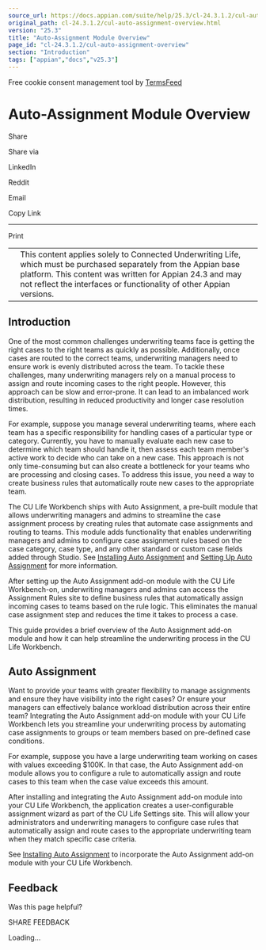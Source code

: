 ```yaml
---
source_url: https://docs.appian.com/suite/help/25.3/cl-24.3.1.2/cul-auto-assignment-overview.html
original_path: cl-24.3.1.2/cul-auto-assignment-overview.html
version: "25.3"
title: "Auto-Assignment Module Overview"
page_id: "cl-24.3.1.2/cul-auto-assignment-overview"
section: "Introduction"
tags: ["appian","docs","v25.3"]
---
```



Free cookie consent management tool by [TermsFeed](https://www.termsfeed.com/)

# Auto-Assignment Module Overview

Share

Share via

LinkedIn

Reddit

Email

Copy Link

* * *

Print

<table><tbody><tr><td><i class="fa fa-check-square-o" aria-hidden="true"></i></td><td>This content applies solely to Connected Underwriting Life, which must be purchased separately from the Appian base platform. This content was written for Appian 24.3 and may not reflect the interfaces or functionality of other Appian versions.</td></tr></tbody></table>

## Introduction

One of the most common challenges underwriting teams face is getting the right cases to the right teams as quickly as possible. Additionally, once cases are routed to the correct teams, underwriting managers need to ensure work is evenly distributed across the team. To tackle these challenges, many underwriting managers rely on a manual process to assign and route incoming cases to the right people. However, this approach can be slow and error-prone. It can lead to an imbalanced work distribution, resulting in reduced productivity and longer case resolution times.

For example, suppose you manage several underwriting teams, where each team has a specific responsibility for handling cases of a particular type or category. Currently, you have to manually evaluate each new case to determine which team should handle it, then assess each team member's active work to decide who can take on a new case. This approach is not only time-consuming but can also create a bottleneck for your teams who are processing and closing cases. To address this issue, you need a way to create business rules that automatically route new cases to the appropriate team.

The CU Life Workbench ships with Auto Assignment, a pre-built module that allows underwriting managers and admins to streamline the case assignment process by creating rules that automate case assignments and routing to teams. This module adds functionality that enables underwriting managers and admins to configure case assignment rules based on the case category, case type, and any other standard or custom case fields added through Studio. See [Installing Auto Assignment](cul-auto-assignment-module-installation.html) and [Setting Up Auto Assignment](.) for more information.

After setting up the Auto Assignment add-on module with the CU Life Workbench-on, underwriting managers and admins can access the Assignment Rules site to define business rules that automatically assign incoming cases to teams based on the rule logic. This eliminates the manual case assignment step and reduces the time it takes to process a case.

This guide provides a brief overview of the Auto Assignment add-on module and how it can help streamline the underwriting process in the CU Life Workbench.

## Auto Assignment

Want to provide your teams with greater flexibility to manage assignments and ensure they have visibility into the right cases? Or ensure your managers can effectively balance workload distribution across their entire team? Integrating the Auto Assignment add-on module with your CU Life Workbench lets you streamline your underwriting process by automating case assignments to groups or team members based on pre-defined case conditions.

For example, suppose you have a large underwriting team working on cases with values exceeding $100K. In that case, the Auto Assignment add-on module allows you to configure a rule to automatically assign and route cases to this team when the case value exceeds this amount.

After installing and integrating the Auto Assignment add-on module into your CU Life Workbench, the application creates a user-configurable assignment wizard as part of the CU Life Settings site. This will allow your administrators and underwriting managers to configure case rules that automatically assign and route cases to the appropriate underwriting team when they match specific case criteria.

See [Installing Auto Assignment](cul-auto-assignment-module-installation.html) to incorporate the Auto Assignment add-on module with your CU Life Workbench.

## Feedback

Was this page helpful?

SHARE FEEDBACK

Loading...